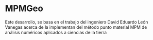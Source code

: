 # MPMGeo
Este desarrollo, se basa en el trabajo del ingeniero David Eduardo León Vanegas acerca de la implementan del método punto material  MPM de análisis numéricos aplicados a ciencias de la tierra
